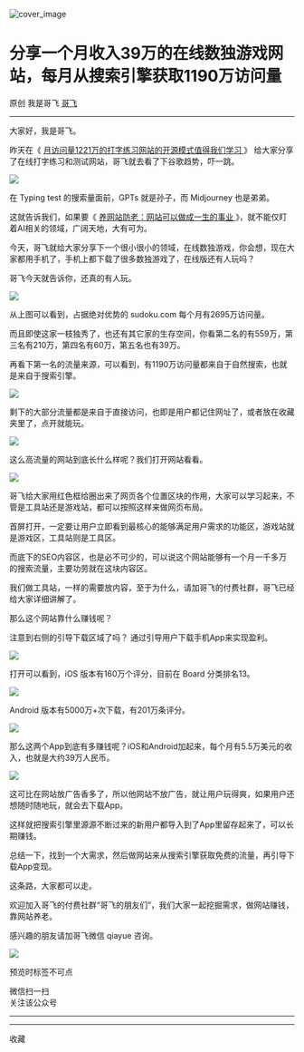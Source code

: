 ![cover_image](https://mmbiz.qpic.cn/sz_mmbiz_jpg/LBrX00GQeicsSbGUNAEc82o0KT1cNALpffpHv9ICicoHoROuBY13lOhuibdX5ic0YamoNdGE1DhPngib2EQ9icxRapibw/0?wx_fmt=jpeg)

#  分享一个月收入39万的在线数独游戏网站，每月从搜索引擎获取1190万访问量

原创  我是哥飞  [ 哥飞 ](javascript:void\(0\);)

__ _ _ _ _

大家好，我是哥飞。  

昨天在《 [ 月访问量1221万的打字练习网站的开源模式值得我们学习
](http://mp.weixin.qq.com/s?__biz=MjM5OTIzMzYyMA==&mid=2650081613&idx=1&sn=28564943dda6c032a5a96531d9667c72&chksm=bf3f38768848b160d470b2bf7209f3c7730453c0817fc22367949c593baa7db083f657ec3a99&scene=21#wechat_redirect)
》  给大家分享了在线打字练习和测试网站，哥飞就去看了下谷歌趋势，吓一跳。  

![](https://mmbiz.qpic.cn/sz_mmbiz_png/LBrX00GQeicsSbGUNAEc82o0KT1cNALpfiao241KpRBsHB9FnXZ61F2lMw6fUg2KRg9NnM3vqeq8UQu4Q1acztKQ/640?wx_fmt=png&from=appmsg)

在 Typing test 的搜索量面前，GPTs 就是孙子，而 Midjourney 也是弟弟。

这就告诉我们，如果要《 [ 养网站防老：网站可以做成一生的事业
](http://mp.weixin.qq.com/s?__biz=MjM5OTIzMzYyMA==&mid=2650080601&idx=1&sn=676b0fff888c93fd63b283e87a3c75d2&chksm=bf3f34628848bd74e4a6ebac72806e89be8bbc9440196edf14cf4f08837f3a81970070a21da2&scene=21#wechat_redirect)
》，就不能仅盯着AI相关的领域，广阔天地，大有可为。  

今天，哥飞就给大家分享下一个很小很小的领域，在线数独游戏，你会想，现在大家都用手机了，手机上都下载了很多数独游戏了，在线版还有人玩吗？

哥飞今天就告诉你，还真的有人玩。

![](https://mmbiz.qpic.cn/sz_mmbiz_png/LBrX00GQeicsSbGUNAEc82o0KT1cNALpfBUvXODbDogZom3DYGldZZRLxkYPia6hsWFUonDSAFKbYiacshNNzOyBQ/640?wx_fmt=png&from=appmsg)

从上图可以看到，占据绝对优势的 sudoku.com 每个月有2695万访问量。  

而且即使这家一枝独秀了，也还有其它家的生存空间，你看第二名的有559万，第三名有210万，第四名有60万，第五名也有39万。

再看下第一名的流量来源，可以看到，有1190万访问量都来自于自然搜索，也就是来自于搜索引擎。  

![](https://mmbiz.qpic.cn/sz_mmbiz_png/LBrX00GQeicsSbGUNAEc82o0KT1cNALpfw4hqgfEKFegcBjVB1tgZ9njQhnRcWvn1GsUuDFBcmFCbSROicPTdWicA/640?wx_fmt=png&from=appmsg)

剩下的大部分流量都是来自于直接访问，也即是用户都记住网址了，或者放在收藏夹里了，点开就能玩。  

![](https://mmbiz.qpic.cn/sz_mmbiz_png/LBrX00GQeicsSbGUNAEc82o0KT1cNALpffgoGUjaCXCCndwdoqyMTS5EaCXZISl5p0OcnHxegia5xT7ibXNwoh87g/640?wx_fmt=png&from=appmsg)

这么高流量的网站到底长什么样呢？我们打开网站看看。  

![](https://mmbiz.qpic.cn/sz_mmbiz_png/LBrX00GQeicsSbGUNAEc82o0KT1cNALpf48q7HddksxmqYQyz9ib46icALg9813xVWR9a2GUicsqQ5nj3Zt0t0chZQ/640?wx_fmt=png&from=appmsg)

哥飞给大家用红色框给圈出来了网页各个位置区块的作用，大家可以学习起来，不管是工具站还是游戏站，都可以按照这样来做网页布局。  

首屏打开，一定要让用户立即看到最核心的能够满足用户需求的功能区，游戏站就是游戏区，工具站则是工具区。

而底下的SEO内容区，也是必不可少的，可以说这个网站能够有一个月一千多万的搜索流量，主要功劳就在这块内容区。  

我们做工具站，一样的需要放内容，至于为什么，请加哥飞的付费社群，哥飞已经给大家详细讲解了。

那么这个网站靠什么赚钱呢？  

注意到右侧的引导下载区域了吗？  通过引导用户下载手机App来实现盈利。

![](https://mmbiz.qpic.cn/sz_mmbiz_png/LBrX00GQeicsSbGUNAEc82o0KT1cNALpfThdjVJDfP1WbfDlP0hibXiawISStHWQ2htSGzTrax8ArJZxiaVuF4bOnQ/640?wx_fmt=png&from=appmsg)

打开可以看到，iOS 版本有160万个评分，目前在 Board 分类排名13。  

![](https://mmbiz.qpic.cn/sz_mmbiz_png/LBrX00GQeicsSbGUNAEc82o0KT1cNALpfN5yWuqPR7yVRhIVJfgDEpVf2dLtEeEU8iaWzd7XdC1tCt8AX87LR1PQ/640?wx_fmt=png&from=appmsg)

Android 版本有5000万+次下载，有201万条评分。  

![](https://mmbiz.qpic.cn/sz_mmbiz_png/LBrX00GQeicsSbGUNAEc82o0KT1cNALpfNleYYVQcFLDBdyBY8ocDWiamnNUxQIT8o7lpBlegBFFzzyI23mgGZug/640?wx_fmt=png&from=appmsg)

那么这两个App到底有多赚钱呢？iOS和Android加起来，每个月有5.5万美元的收入，也就是大约39万人民币。  

![](https://mmbiz.qpic.cn/sz_mmbiz_png/LBrX00GQeicsSbGUNAEc82o0KT1cNALpfzLIr0RNUKibWebgF3oawDuM2F6sTpQ8NZbmOvGCNmohadpWwNHXY1Ew/640?wx_fmt=png&from=appmsg)

这可比在网站放广告香多了，所以他网站不放广告，就让用户玩得爽，如果用户还想随时随地玩，就会去下载App。

这样就把搜索引擎里源源不断过来的新用户都导入到了App里留存起来了，可以长期赚钱。

总结一下，找到一个大需求，然后做网站来从搜索引擎获取免费的流量，再引导下载App变现。  

这条路，大家都可以走。

欢迎加入哥飞的付费社群“哥飞的朋友们”，我们大家一起挖掘需求，做网站赚钱，靠网站养老。  

感兴趣的朋友请加哥飞微信 qiayue 咨询。

![](https://mmbiz.qpic.cn/sz_mmbiz_png/LBrX00GQeicsG8Pro6O9Hu75bIIiafZVPs3qlYeaNNJ1BpqNplEGgibL5m1bcq8a1N1rzoI5lia8aJjtHfgiaAADJJQ/640?wx_fmt=png)

预览时标签不可点

微信扫一扫  
关注该公众号





****



****



  收藏

